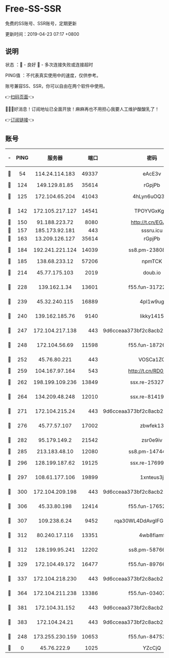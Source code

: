# Free-SS-SSR

免费的SS账号、SSR账号，定期更新

更新时间：2019-04-23 07:17 +0800

## 说明

状态     ：🙂 - 良好 🙁 - 多次连接失败或连接超时

PING值   ：不代表真实使用中的速度，仅供参考。

账号兼容SS、SSR，你可以自由在两个软件中使用。

👉[扫码页面](https://liesauer.github.io/Free-SS-SSR/)👈

🎉🎉🎉好消息！订阅地址已全面开放！麻麻再也不用担心我要人工维护酸酸乳了！

👉[订阅链接](https://www.liesauer.net/yogurt/subscribe?ACCESS_TOKEN=DAYxR3mMaZAsaqUb)👈

## 账号

|-|PING|服务器|端口|密码|加密方式|区域|
|:----:|:----:|:-----:|-----:|:----:|:----:|:----:|
|🙂|54|114.24.114.183|49337|eAcE3v|chacha20-ietf|TW|
|🙂|124|149.129.81.85|35614|rGpjPb|rc4-md5|HK|
|🙂|125|172.104.65.204|41043|4hLyn6uOQ3hU|aes-256-cfb|JP|
|🙂|142|172.105.217.127|14541|TPOYVGxKglpi|aes-256-cfb|JP|
|🙂|150|91.188.223.72|8080|http://t.cn/EGJIyrl|rc4-md5|RU|
|🙂|157|185.173.92.181|443|sssru.icu|rc4-md5|RU|
|🙂|163|13.209.126.127|35614|rGpjPb|rc4-md5|KR|
|🙂|184|192.241.221.124|14039|ss8.pm-23808367|aes-256-cfb|US|
|🙂|185|138.68.233.12|57206|npmTCK|rc4-md5|US|
|🙂|214|45.77.175.103|2019|doub.io|aes-128-ctr|SG|
|🙂|228|139.162.1.34|13601|f55.fun-31722163|aes-256-cfb|SG|
|🙂|239|45.32.240.115|16889|4pl1w9ug|aes-256-cfb|AU|
|🙂|240|139.162.185.76|9140|likky1415|aes-256-cfb|DE|
|🙂|247|172.104.217.138|443|9d6cceaa373bf2c8acb22e60b6a58be6|aes-256-cfb|US|
|🙂|248|172.104.56.69|11598|f55.fun-18726440|aes-256-cfb|SG|
|🙂|252|45.76.80.221|443|VOSCa1ZG|aes-256-cfb|DE|
|🙂|259|104.167.97.164|543|http://t.cn/RD0D7sx|rc4-md5|CA|
|🙂|262|198.199.109.236|13849|ssx.re-25327001|aes-256-cfb|US|
|🙂|264|134.209.48.248|12010|ssx.re-81419250|aes-256-cfb|US|
|🙂|271|172.104.215.24|443|9d6cceaa373bf2c8acb22e60b6a58be6|aes-256-cfb|US|
|🙂|276|45.77.57.107|17002|zbwfek13|aes-256-cfb|GB|
|🙂|282|95.179.149.2|21542|zsr0e9iv|aes-256-cfb|NL|
|🙂|285|213.183.48.10|12080|ss8.pm-14744177|rc4-md5|RU|
|🙂|296|128.199.187.62|19125|ssx.re-17699108|aes-256-cfb|SG|
|🙂|297|108.61.177.106|19899|1xnteus3j|aes-256-cfb|FR|
|🙂|300|172.104.209.198|443|9d6cceaa373bf2c8acb22e60b6a58be6|aes-256-cfb|US|
|🙂|306|45.33.80.198|12414|f55.fun-17652829|aes-256-cfb|US|
|🙂|307|109.238.6.24|9452|rqa30WL4DdAvgIFG6Fs3znzTa|aes-256-cfb|FR|
|🙂|312|80.240.17.116|13351|4wb8fiamf|aes-256-cfb|DE|
|🙂|312|128.199.95.241|12202|ss8.pm-58766684|aes-256-cfb|SG|
|🙂|329|172.104.49.172|16477|f55.fun-89766175|aes-256-cfb|SG|
|🙂|337|172.104.218.230|443|9d6cceaa373bf2c8acb22e60b6a58be6|aes-256-cfb|US|
|🙂|364|172.104.211.238|13386|f55.fun-03407561|aes-256-cfb|US|
|🙂|381|172.104.31.152|443|9d6cceaa373bf2c8acb22e60b6a58be6|aes-256-cfb|US|
|🙂|383|172.104.24.21|443|9d6cceaa373bf2c8acb22e60b6a58be6|aes-256-cfb|US|
|🙂|248|173.255.230.159|10653|f55.fun-84753420|aes-256-cfb|US|
|🙁|0|45.76.222.9|1025|YZcCjQ|rc4-md5|JP|
